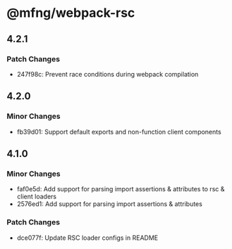 # @mfng/webpack-rsc

## 4.2.1

### Patch Changes

- 247f98c: Prevent race conditions during webpack compilation

## 4.2.0

### Minor Changes

- fb39d01: Support default exports and non-function client components

## 4.1.0

### Minor Changes

- faf0e5d: Add support for parsing import assertions & attributes to rsc &
  client loaders
- 2576ed1: Add support for parsing import assertions & attributes

### Patch Changes

- dce077f: Update RSC loader configs in README
